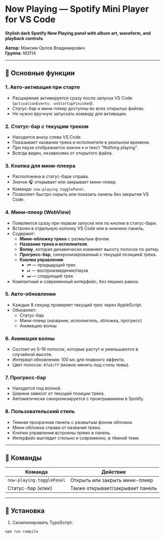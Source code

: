 # Now Playing — Spotify Mini Player for VS Code

**Stylish dark Spotify Now Playing panel with album art, waveform, and playback controls.**  

**Автор:** Максим Орлов Владимирович  
**Группа:** М3114  

---

## 🔹 Основные функции

### 1. Авто-активация при старте
- Расширение активируется сразу после запуска VS Code (`activationEvents: onStartupFinished`).
- Статус-бар и мини-плеер доступны во всех открытых файлах.
- Не нужно вручную запускать команду для активации.

### 2. Статус-бар с текущим треком
- Находится внизу слева VS Code.
- Показывает название трека и исполнителя в реальном времени.
- При паузе отображается значок ⏸ и текст "Nothing playing".
- Всегда виден, независимо от открытого файла.

### 3. Кнопка для мини-плеера
- Расположена в статус-баре справа.
- Значок 🎧 открывает или закрывает мини-плеер.
- Команда: `now-playing.togglePanel`.
- Позволяет быстро скрыть или показать панель без закрытия VS Code.

### 4. Мини-плеер (WebView)
- Появляется сразу при первом запуске или по кнопке в статус-баре.
- Встроен в отдельную колонку VS Code или в нижнюю панель.
- Содержит:
  - **Мини-обложку трека** с размытым фоном.
  - **Название трека и исполнителя**.
  - **Волну**, которая динамически изменяет высоту полосок по ритму.
  - **Прогресс-бар**, синхронизированный с текущей позицией трека.
  - **Кнопки управления**:
    - ⏮ — предыдущий трек  
    - ⏯ — воспроизведение/пауза  
    - ⏭ — следующий трек
- Компактный и современный интерфейс, без лишних рамок.

### 5. Авто-обновление
- Каждые 8 секунд проверяет текущий трек через AppleScript.
- Обновляет:
  - Статус-бар
  - Мини-плеер (название, исполнитель, обложка, прогресс)
  - Анимацию волны

### 6. Анимация волны
- Состоит из 5–16 полосок, которые растут и уменьшаются в случайной высоте.
- Интервал обновления: 100 мс для плавного эффекта.
- Цвет полосок: `#7a5cff` (можно менять под стиль темы).

### 7. Прогресс-бар
- Находится под волной.
- Ширина зависит от текущей позиции трека.
- Автоматически синхронизируется с проигрыванием в Spotify.

### 8. Пользовательский стиль
- Темная прозрачная панель с размытым фоном обложки.
- Мини-обложка справа от названия трека.
- Кнопки управления встроены прямо в панель.
- Интерфейс выглядит стильно и современно, в тёмной теме.

---

## 🔹 Команды

| Команда | Действие |
|---------|----------|
| `now-playing.togglePanel` | Открыть или закрыть мини-плеер |
| Статус-бар (клик) | Также открывает/закрывает панель |

---

## 🔹 Установка

1. Скомпилировать TypeScript:
```bash
npm run compile